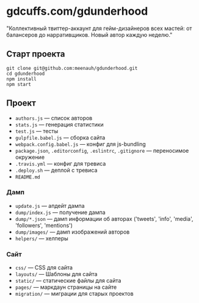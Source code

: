 # gdcuffs.com/gdunderhood

&#34;Коллективный твиттер-аккаунт для гейм-дизайнеров всех мастей: от балансеров до нарративщиков. Новый автор каждую неделю.&#34;

## Старт проекта

    git clone git@github.com:meenauh/gdunderhood.git
    cd gdunderhood
    npm install
    npm start

## Проект

* `authors.js` — список авторов
* `stats.js` — генерация статистики
* `test.js` — тесты
* `gulpfile.babel.js` — сборка сайта
* `webpack.config.babel.js` — конфиг для js-bundling
* `package.json`, `.editorconfig`, `.eslintrc`, `.gitignore` — переносимое окружение
* `.travis.yml` — конфиг для тревиса
* `.deploy.sh` — деплой с тревиса
* `README.md`

### Дамп

* `update.js` — апдейт дампа
* `dump/index.js` — получение дампа
* `dump/*.json` — дамп информации об авторах ('tweets', 'info', 'media', 'followers', 'mentions')
* `dump/images/` — дамп изображений авторов
* `helpers/` — хелперы

### Сайт

* `css/` — CSS для сайта
* `layouts/` — Шаблоны для сайта
* `static/` — статические файлы для сайта
* `pages/` — маркдаун страницы на сайте
* `migration/` — миграции для старых проектов
